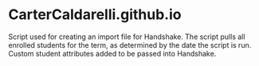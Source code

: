 # CarterCaldarelli.github.io
Script used for creating an import file for Handshake.
The script pulls all enrolled students for the term, as determined by the date the script is run. Custom student attributes added to be passed into Handshake.
